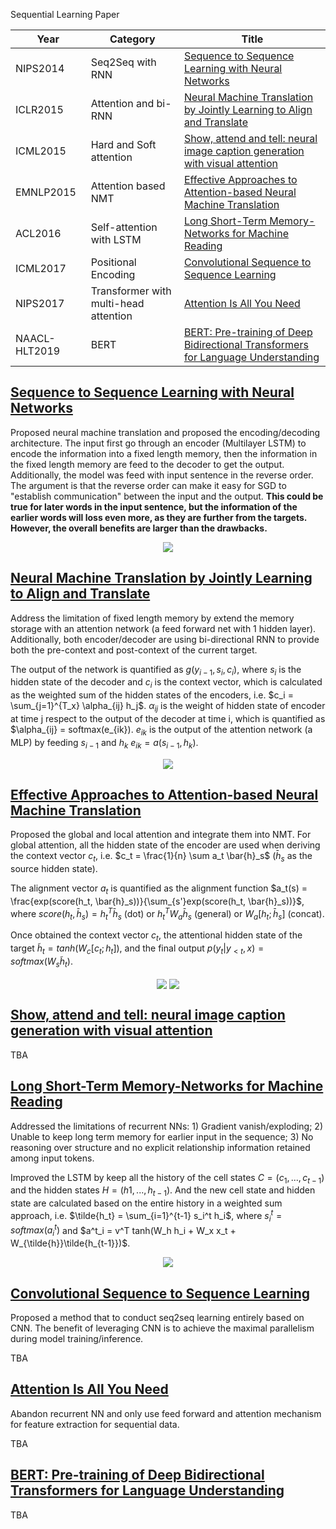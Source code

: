 Sequential Learning Paper

|  Year | Category  | Title  |  
|---|---|---|
| NIPS2014	  | Seq2Seq with RNN  | [Sequence to Sequence Learning with Neural Networks](#nipsd2014)  |
| ICLR2015  | Attention and bi-RNN  | [Neural Machine Translation by Jointly Learning to Align and Translate](#iclr2015)  |
| ICML2015 | Hard and Soft attention | [Show, attend and tell: neural image caption generation with visual attention](#icml2015) |
| EMNLP2015 | Attention based NMT | [Effective Approaches to Attention-based Neural Machine Translation](#emnlp2015) |
| ACL2016  | Self-attention with LSTM  | [Long Short-Term Memory-Networks for Machine Reading](#acl2016)  | 
| ICML2017 | Positional Encoding | [Convolutional Sequence to Sequence Learning](#icml2017) |
| NIPS2017  | Transformer with multi-head attention | [Attention Is All You Need](#nips2017)  |
| NAACL-HLT2019 | BERT | [BERT: Pre-training of Deep Bidirectional Transformers for Language Understanding](#naacl2019) |



## <a id="nips2014">[Sequence to Sequence Learning with Neural Networks](https://papers.nips.cc/paper/5346-sequence-to-sequence-learning-with-neural-networks.pdf)

Proposed neural machine translation and proposed the encoding/decoding architecture. The input first go through an encoder (Multilayer LSTM) to encode the information into a fixed length memory, then the information in the fixed length memory are feed to the decoder to get the output. Additionally, the model was feed with input sentence in the reverse order. The argument is that the reverse order can make it easy for SGD to "establish communication" between the input and the output. **This could be true for later words in the input sentence, but the information of the earlier words will loss even more, as they are further from the targets. However, the overall benefits are larger than the drawbacks.**

<p align="center">
    <img src="imgs/nips2014.png">
</p>


## <a id="iclr2015">[Neural Machine Translation by Jointly Learning to Align and Translate](https://arxiv.org/pdf/1409.0473.pdf)

Address the limitation of fixed length memory by extend the memory storage with an attention network (a feed forward net with 1 hidden layer). Additionally, both encoder/decoder are using bi-directional RNN to provide both the pre-context and post-context of the current target.

The output of the network is quantified as $g(y_{i-1}, s_i, c_i)$, where $s_i$ is the hidden state of the decoder and $c_i$ is the context vector, which is calculated as the weighted sum of the hidden states of the encoders, i.e. $c_i = \sum_{j=1}^{T_x} \alpha_{ij} h_j$. $\alpha_{ij}$ is the weight of hidden state of encoder at time j respect to the output of the decoder at time i, which is quantified as $\alpha_{ij} = softmax(e_{ik}). $e_{ik}$ is the output of the attention network (a MLP) by feeding $s_{i-1}$ and $h_k$ $e_{ik} = a(s_{i-1}, h_k)$. 

<p align="center">
    <img src="imgs/iclr2015.png">
</p>

## <a id="emnlp2015">[Effective Approaches to Attention-based Neural Machine Translation](https://www.aclweb.org/anthology/D15-1166.pdf)

Proposed the global and local attention and integrate them into NMT. For global attention, all the hidden state of the encoder are used when deriving the context vector $c_t$, i.e. $c_t = \frac{1}{n} \sum a_t \bar{h}_s$ ($\bar{h}_s$ as the source hidden state). 

The alignment vector $a_t$ is quantified as the alignment function $a_t(s) = \frac{exp(score(h_t, \bar{h}_s))}{\sum_{s'}exp(score(h_t, \bar{h}_s))}$, where $score(h_t, \bar{h}_s) = h_t^T \bar{h}_s$ (dot) or $h_t^T W_a \bar{h}_s$ (general) or $W_a [h_t; \bar{h}_s]$ (concat).

Once obtained the context vector $c_t$, the attentional hidden state of the target $\tilde{h}_t = tanh(W_c [c_t; h_t])$, and the final output $p(y_t | y_{<t}, x) = softmax(W_s \tilde{h}_t)$.


<p align="center">
    <img src="imgs/emnlp2015-1.png" align="center">
    <img src="imgs/emnlp2015-2.png" align="center">
</p>

## <a id="icml2015">[Show, attend and tell: neural image caption generation with visual attention](https://www.aclweb.org/anthology/D15-1166.pdf)

TBA

## <a id="acl2016">[Long Short-Term Memory-Networks for Machine Reading](https://arxiv.org/pdf/1601.06733.pdf)

Addressed the limitations of recurrent NNs: 1) Gradient vanish/exploding; 2) Unable to keep long term memory for earlier input in the sequence; 3) No reasoning over structure and no explicit relationship information retained among input tokens.

Improved the LSTM by keep all the history of the cell states $C = (c_1,...,c_{t-1})$ and the hidden states $H=(h1,...,h_{t-1})$. And the new cell state and hidden state are calculated based on the entire history in a weighted sum approach, i.e. $\tilde{h_t} = \sum_{i=1}^{t-1} s_i^t h_i$, where $s^t_i = softmax(a_i^t)$ and $a^t_i = v^T tanh(W_h h_i + W_x x_t + W_{\tilde{h}}\tilde{h_{t-1}})$.

<p align="center">
    <img src="imgs/acl2016.png">
</p>

## <a id="icml2017">[Convolutional Sequence to Sequence Learning](https://arxiv.org/pdf/1705.03122.pdf)

Proposed a method that to conduct seq2seq learning entirely based on CNN. The benefit of leveraging CNN is to achieve the maximal parallelism during model training/inference. 

TBA


## <a id="nips2017">[Attention Is All You Need](http://papers.nips.cc/paper/7181-attention-is-all-you-need.pdf)

Abandon recurrent NN and only use feed forward and attention mechanism for feature extraction for sequential data.


TBA


## <a id="naacl2019">[BERT: Pre-training of Deep Bidirectional Transformers for Language Understanding](https://www.aclweb.org/anthology/N19-1423.pdf)

TBA